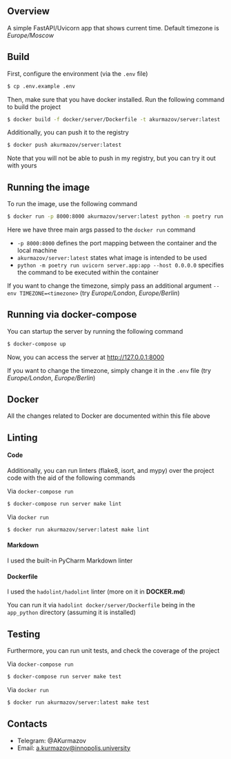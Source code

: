 ## Overview
A simple FastAPI/Uvicorn app that shows current time. Default timezone is *Europe/Moscow*

## Build
First, configure the environment (via the `.env` file)

```bash
$ cp .env.example .env
```

Then, make sure that you have docker installed. Run the following command to build the project

```bash
$ docker build -f docker/server/Dockerfile -t akurmazov/server:latest .
```

Additionally, you can push it to the registry

```bash
$ docker push akurmazov/server:latest
```

Note that you will not be able to push in my registry, but you can try it out with yours

## Running the image
To run the image, use the following command

```bash
$ docker run -p 8000:8000 akurmazov/server:latest python -m poetry run uvicorn server.app:app --host 0.0.0.0
```

Here we have three main args passed to the `docker run` command

* `-p 8000:8000` defines the port mapping between the container and the local machine
* `akurmazov/server:latest` states what image is intended to be used
* `python -m poetry run uvicorn server.app:app --host 0.0.0.0` specifies the command to be executed within the container

If you want to change the timezone, simply pass an additional argument `--env TIMEZONE=<timezone>` (try *Europe/London*, *Europe/Berlin*)

## Running via docker-compose
You can startup the server by running the following command 

```bash
$ docker-compose up
```

Now, you can access the server at http://127.0.0.1:8000

If you want to change the timezone, simply change it in the `.env` file (try *Europe/London*, *Europe/Berlin*)

## Docker

All the changes related to Docker are documented within this file above

## Linting

#### Code
Additionally, you can run linters (flake8, isort, and mypy) over the project code with the aid of the following commands

Via `docker-compose run`
```bash
$ docker-compose run server make lint
```

Via `docker run`
```bash
$ docker run akurmazov/server:latest make lint
```
 
#### Markdown
I used the built-in PyCharm Markdown linter

#### Dockerfile
I used the `hadolint/hadolint` linter (more on it in **DOCKER.md**)

You can run it via `hadolint docker/server/Dockerfile` being in the `app_python` directory (assuming it is installed)

## Testing
Furthermore, you can run unit tests, and check the coverage of the project

Via `docker-compose run`
```bash
$ docker-compose run server make test
```

Via `docker run`
```bash
$ docker run akurmazov/server:latest make test
```

## Contacts

* Telegram: @AKurmazov
* Email: a.kurmazov@innopolis.university
